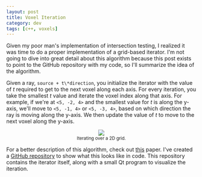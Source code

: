 ```yaml
---
layout: post
title: Voxel Iteration
category: dev
tags: [c++, voxels]
---
```

Given my poor man's implementation of intersection testing, I realized it was
time to do a proper implementation of a grid-based iterator. I'm not going to
dive into great detail about this algorithm because this post exists to point to
the GitHub repository with my code, so I'll summarize the idea of the algorithm.


Given a ray, `source + t\*direction`, you initialize the iterator with the value
of _t_ required to get to the next voxel along each axis. For every iteration,
you take the smallest _t_ value and iterate the voxel index along that axis.
For example, if we're at `<5, -2, 4>` and the smallest value for _t_ is along
the y-axis, we'll move to `<5, -1, 4>` or `<5, -3, 4>`, based on which direction
the ray is moving along the y-axis. We then update the value of _t_ to move to
the next voxel along the y-axis.

<p style="text-align: center;">
	<img src="//docs.google.com/drawings/d/1vUNao9jrzhwfrrxW1vfIu1Li8OlgBq3smY9QRlzSGNU/pub?w=800&amp;h=338">
	<br/>
	<small>Iterating over a 2D grid.</small>
</p>

For a better description of this algorithm, check out
[this](http://www.cse.yorku.ca/~amana/research/grid.pdf) paper. I've created a
[GitHub repository](//github.com/thegedge/voxel_iterator) to show what this
looks like in code. This repository contains the iterator itself, along with a
small Qt program to visualize the iteration.
